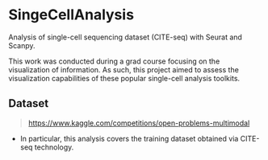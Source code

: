 # SingeCellAnalysis

Analysis of single-cell sequencing dataset (CITE-seq) with Seurat and Scanpy.

This work was conducted during a grad course focusing on the visualization of information. As such, this project aimed to assess the visualization capabilities of these popular single-cell analysis toolkits.

## Dataset

> https://www.kaggle.com/competitions/open-problems-multimodal

* In particular, this analysis covers the training dataset obtained via CITE-seq technology.
